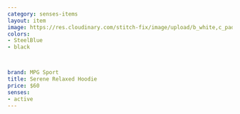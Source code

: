 ```yaml
---
category: senses-items
layout: item
image: https://res.cloudinary.com/stitch-fix/image/upload/b_white,c_pad,dpr_1.0,f_auto,h_150,q_auto,w_150/v1693994859/jetk3p9hulvwpkrueiie.jpg
colors: 
- SteelBlue
- black



brand: MPG Sport
title: Serene Relaxed Hoodie
price: $60
senses:
- active
---
```





